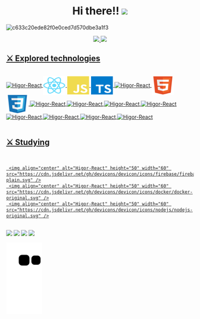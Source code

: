 <h1 align="center">Hi there!! <a href="#"><img src="https://media.giphy.com/media/CXzRJA18RJAtmpPNBC/giphy.gif" width="48"></a></h1>

![c633c20ede82f0e0ced7d570dbe3a1f3](https://user-images.githubusercontent.com/70382532/138322189-2db8df52-9dcb-40a0-88a8-c365466bd33d.gif)

<div align='center'>
  <a href="https://github.com/HigorAln">
  <img height="160em" src="https://github-readme-stats.vercel.app/api?username=HigorAln&show_icons=true&theme=radical&include_all_commits=true&count_private=true"/>
  <img height="160em" src="https://github-readme-stats.vercel.app/api/top-langs/?username=HigorAln&layout=compact&langs_count=7&theme=radical"/>
</div>
  
  
## ⚔ Explored technologies

  <div style="display: inline_block"><br>
  <img align="center" alt="Higor-React" height="50" width="60" src="https://cdn.jsdelivr.net/gh/devicons/devicon/icons/nextjs/nextjs-original.svg" />
  <img align="center" alt="Higor-React" height="50" width="60" src="https://raw.githubusercontent.com/devicons/devicon/master/icons/react/react-original.svg">
  <img align="center" alt="Higor-Javascript" height="50" width="60" src="https://raw.githubusercontent.com/devicons/devicon/master/icons/javascript/javascript-plain.svg">
  <img align="center" alt="Higor-TypeScript" height="50" width="60" src="https://raw.githubusercontent.com/devicons/devicon/master/icons/typescript/typescript-plain.svg">
  <img align="center" alt="Higor-React" height="50" width="60" src="https://cdn.jsdelivr.net/gh/devicons/devicon/icons/mongodb/mongodb-original.svg" />
  <img align="center" alt="Higor-HTML" height="50" width="60" src="https://raw.githubusercontent.com/devicons/devicon/master/icons/html5/html5-original.svg">
  <img align="center" alt="Higor-CSS" height="50" width="60" src="https://raw.githubusercontent.com/devicons/devicon/master/icons/css3/css3-original.svg">
  <img align="center" alt="Higor-React" height="50" width="60" src="https://cdn.jsdelivr.net/gh/devicons/devicon/icons/github/github-original.svg" />
  <img align="center" alt="Higor-React" height="50" width="60" src="https://cdn.jsdelivr.net/gh/devicons/devicon/icons/git/git-original.svg" />
  <img align="center" alt="Higor-React" height="50" width="60" src="https://cdn.jsdelivr.net/gh/devicons/devicon/icons/materialui/materialui-original.svg" />
  <img align="center" alt="Higor-React" height="50" width="60" src="https://cdn.jsdelivr.net/gh/devicons/devicon/icons/linux/linux-original.svg" />
  <img align="center" alt="Higor-React" height="50" width="60" src="https://cdn.jsdelivr.net/gh/devicons/devicon/icons/npm/npm-original-wordmark.svg" />
  <img align="center" alt="Higor-React" height="50" width="60" src="https://cdn.jsdelivr.net/gh/devicons/devicon/icons/sass/sass-original.svg" />
  <img align="center" alt="Higor-React" height="50" width="60" src="https://cdn.jsdelivr.net/gh/devicons/devicon/icons/ubuntu/ubuntu-plain.svg" />
  <img align="center" alt="Higor-React" height="50" width="60" src="https://cdn.jsdelivr.net/gh/devicons/devicon/icons/visualstudio/visualstudio-plain.svg" />
</div><br/>
  
 ## ⚔ Studying
  <div style="display: inline_block"><br>
     
     <img align="center" alt="Higor-React" height="50" width="60" src="https://cdn.jsdelivr.net/gh/devicons/devicon/icons/firebase/firebase-plain.svg" />
     <img align="center" alt="Higor-React" height="50" width="60" src="https://cdn.jsdelivr.net/gh/devicons/devicon/icons/docker/docker-original.svg" />
     <img align="center" alt="Higor-React" height="50" width="60" src="https://cdn.jsdelivr.net/gh/devicons/devicon/icons/nodejs/nodejs-original.svg" />
  </div><br/>
  
  <div> 
  <a href="https://www.instagram.com/higorallan021/" target="_blank"><img src="https://img.shields.io/badge/-Instagram-%23E4405F?style=for-the-badge&logo=instagram&logoColor=white" target="_blank"></a>
 <a href="https://discord.gg/tuMW2DPm" target="_blank"><img src="https://img.shields.io/badge/Discord-7289DA?style=for-the-badge&logo=discord&logoColor=white" target="_blank"></a> 
  <a href = "mailto:higor.allan21@gmail.com"><img src="https://img.shields.io/badge/-Gmail-%23333?style=for-the-badge&logo=gmail&logoColor=white" target="_blank"></a>
  <a href="https://www.linkedin.com/in/higor-allan-a9192b219/" target="_blank"><img src="https://img.shields.io/badge/-LinkedIn-%230077B5?style=for-the-badge&logo=linkedin&logoColor=white" target="_blank"></a> 
 
</div>
  
![Snake animation](https://github.com/HigorAln/HigorAln/blob/output/github-contribution-grid-snake.svg)
